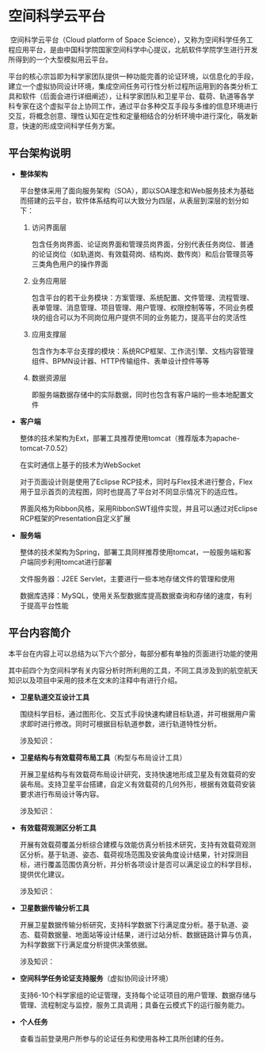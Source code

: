 # 空间科学云平台

​		空间科学云平台（Cloud platform of Space Science），又称为空间科学任务工程应用平台，是由中国科学院国家空间科学中心提议，北航软件学院学生进行开发所得到的一个大型模拟用云平台。

​		平台的核心宗旨即为科学家团队提供一种功能完善的论证环境，以信息化的手段，建立一个虚拟协同设计环境，集成空间任务可行性分析过程所运用到的各类分析工具和软件（后面会进行详细阐述），让科学家团队和卫星平台、载荷、轨道等各学科专家在这个虚拟平台上协同工作，通过平台多种交互手段与多维的信息环境进行交互，将概念创意、理性认知在定性和定量相结合的分析环境中进行深化，萌发新意，快速的形成空间科学任务方案。



## 平台架构说明

- **整体架构**

  平台整体采用了面向服务架构（SOA），即以SOA理念和Web服务技术为基础而搭建的云平台，软件体系结构可以大致分为四层，从表层到深层的划分如下：

  1. 访问界面层

     包含任务岗界面、论证岗界面和管理员岗界面，分别代表任务岗位、普通的论证岗位（如轨道岗、有效载荷岗、结构岗、数传岗）和后台管理员等三类角色用户的操作界面

  2. 业务应用层

     包含平台的若干业务模块：方案管理、系统配置、文件管理、流程管理、表单管理、消息管理、项目管理、用户管理、权限控制等等，不同业务模块的组合可以为不同岗位用户提供不同的业务能力，提高平台的灵活性

  3. 应用支撑层

     包含作为本平台支撑的模块：系统RCP框架、工作流引擎、文档内容管理组件、BPMN设计器、HTTP传输组件、表单设计控件等等

  4. 数据资源层

     即服务端数据存储中的实际数据，同时也包含有客户端的一些本地配置文件

- **客户端**

  整体的技术架构为Ext，部署工具推荐使用tomcat（推荐版本为apache-tomcat-7.0.52）

  在实时通信上基于的技术为WebSocket

  对于页面设计则是使用了Eclipse RCP技术，同时与Flex技术进行整合，Flex用于显示首页的流程图，同时也提高了平台对不同显示情况下的适应性。

  界面风格为Ribbon风格，采用RibbonSWT组件实现，并且可以通过对Eclipse RCP框架的Presentation自定义扩展

- **服务端**

  整体的技术架构为Spring，部署工具同样推荐使用tomcat，一般服务端和客户端同步利用tomcat进行部署

  文件服务器：J2EE Servlet，主要进行一些本地存储文件的管理和使用

  数据库选择：MySQL，使用关系型数据库提高数据查询和存储的速度，有利于提高平台性能



## 平台内容简介

​		本平台在内容上可以总结为以下六个部分，每部分都有单独的页面进行功能的使用

​		其中前四个为空间科学有关内容分析时所利用的工具，不同工具涉及到的航空航天知识以及项目中采用的技术在文末的注释中有进行介绍。

- **卫星轨道交互设计工具**

  围绕科学目标，通过图形化、交互式手段快速构建目标轨道，并可根据用户需求即时进行修改。同时可根据目标轨道参数，进行轨道特性分析。

  涉及知识：

- **卫星结构与有效载荷布局工具**（构型与布局设计工具）

  开展卫星结构与有效载荷布局设计研究，支持快速地形成卫星及有效载荷的安装布局。支持卫星平台搭建，自定义有效载荷的几何外形，根据有效载荷安装要求进行布局设计等内容。

  涉及知识：

- **有效载荷观测区分析工具**

  开展有效载荷覆盖分析综合建模与效能仿真分析技术研究，支持有效载荷观测区分析。基于轨道、姿态、载荷视场范围及安装角度设计结果，针对探测目标，进行覆盖范围仿真分析，并分析各项设计是否可以满足设立的科学目标，提供优化建议。

  涉及知识：

- **卫星数据传输分析工具**

  开展卫星数据传输分析研究，支持科学数据下行满足度分析。基于轨道、姿态、载荷数据量、地面站等设计结果，进行过站分析、数据链路计算与仿真，为科学数据下行满足度分析提供决策依据。

  涉及知识：

- **空间科学任务论证支持服务**（虚拟协同设计环境）

  支持6-10个科学家组的论证管理，支持每个论证项目的用户管理、数据存储与管理、流程制定与监控，服务工具调用；具备在云模式下的运行服务能力。

- **个人任务**

  查看当前登录用户所参与的论证任务和使用各种工具所创建的任务。

